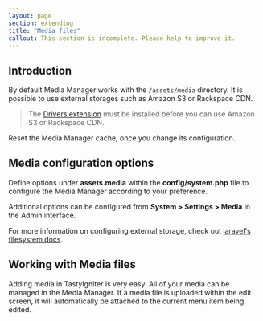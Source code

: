 ```yaml
---
layout: page
section: extending
title: "Media files"
callout: This section is incomplete. Please help to improve it.
---
```


## Introduction

By default Media Manager works with the `/assets/media` directory. It is possible to use external storages such as Amazon S3 or Rackspace CDN.

> The [Drivers extension](http://tastyigniter.com/marketplace/item/igniter-drivers) must be installed before you can use Amazon S3 or Rackspace CDN.

Reset the Media Manager cache, once you change its configuration.

## Media configuration options

Define options under **assets.media** within the **config/system.php** file to configure the Media Manager according to your preference. 

Additional options can be configured from **System > Settings > Media** in the Admin interface.

For more information on configuring external storage, check out [laravel's filesystem docs](https://laravel.com/docs/filesystem#configuration).

## Working with Media files

Adding media in TastyIgniter is very easy. All of your media can be managed in the Media Manager. If a media file is uploaded within the edit screen, it will automatically be attached to the current menu item being edited. 